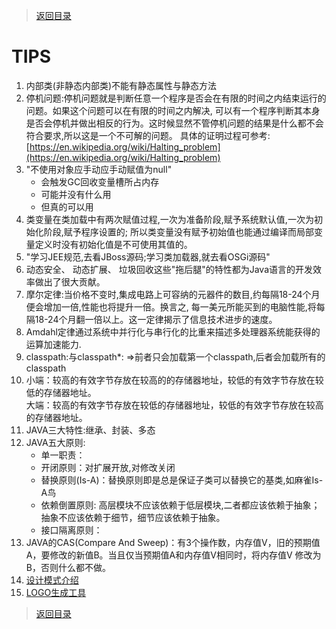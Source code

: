 > [返回目录](https://github.com/Crab2died/jdepth)

#                                           TIPS
01. 内部类(非静态内部类)不能有静态属性与静态方法
02. 停机问题:停机问题就是判断任意一个程序是否会在有限的时间之内结束运行的问题。如果这个问题可以在有限的时间之内解决,
    可以有一个程序判断其本身是否会停机并做出相反的行为。这时候显然不管停机问题的结果是什么都不会符合要求,所以这是一个不可解的问题。
    具体的证明过程可参考:[https://en.wikipedia.org/wiki/Halting_problem](https://en.wikipedia.org/wiki/Halting_problem)
03. "不使用对象应手动应手动赋值为null"  
     - 会触发GC回收变量槽所占内存
     - 可能并没有什么用
     - 但真的可以用
04. 类变量在类加载中有两次赋值过程,一次为准备阶段,赋予系统默认值,一次为初始化阶段,赋予程序设置的;
    所以类变量没有赋予初始值也能通过编译而局部变量定义时没有初始化值是不可使用其值的。
05. "学习JEE规范,去看JBoss源码;学习类加载器,就去看OSGi源码"
06. 动态安全、 动态扩展、 垃圾回收这些"拖后腿"的特性都为Java语言的开发效率做出了很大贡献。
07. 摩尔定律:当价格不变时,集成电路上可容纳的元器件的数目,约每隔18-24个月便会增加一倍,性能也将提升一倍。换言之,
    每一美元所能买到的电脑性能,将每隔18-24个月翻一倍以上。这一定律揭示了信息技术进步的速度。
08. Amdahl定律通过系统中并行化与串行化的比重来描述多处理器系统能获得的运算加速能力.
09. classpath:与classpath*: =>前者只会加载第一个classpath,后者会加载所有的classpath
10. 小端：较高的有效字节存放在较高的的存储器地址，较低的有效字节存放在较低的存储器地址。  
    大端：较高的有效字节存放在较低的存储器地址，较低的有效字节存放在较高的存储器地址。
11. JAVA三大特性:继承、封装、多态
12. JAVA五大原则:  
     - 单一职责：
     - 开闭原则：对扩展开放,对修改关闭
     - 替换原则(Is-A)：替换原则即是总是保证子类可以替换它的基类,如麻雀Is-A鸟
     - 依赖倒置原则: 高层模块不应该依赖于低层模块,二者都应该依赖于抽象；抽象不应该依赖于细节，细节应该依赖于抽象。
     - 接口隔离原则：
13. JAVA的CAS(Compare And Sweep)：有3个操作数，内存值V，旧的预期值A，要修改的新值B。当且仅当预期值A和内存值V相同时，将内存值V
    修改为B，否则什么都不做。    
14. [设计模式介绍](http://www.runoob.com/design-pattern/design-pattern-tutorial.html)
15. [LOGO生成工具](http://patorjk.com/software/taag) 


> [返回目录](https://github.com/Crab2died/jdepth)